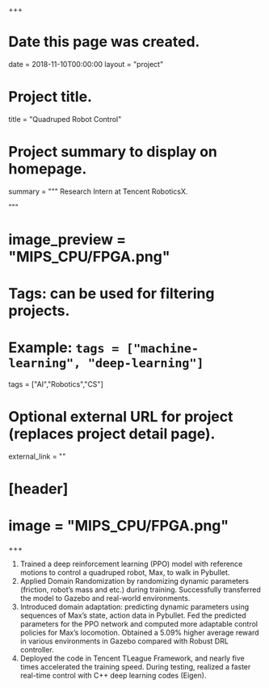 +++
# Date this page was created.
date = 2018-11-10T00:00:00
layout = "project"

# Project title.
title = "Quadruped Robot Control"

# Project summary to display on homepage.
summary = """
 Research Intern at Tencent RoboticsX.
 
 """
 
# image_preview = "MIPS_CPU/FPGA.png"

# Tags: can be used for filtering projects.
# Example: `tags = ["machine-learning", "deep-learning"]`
tags = ["AI","Robotics","CS"]

# Optional external URL for project (replaces project detail page).
external_link = ""

# [header]
# image = "MIPS_CPU/FPGA.png"

+++

1.	Trained a deep reinforcement learning (PPO) model with reference motions to control a quadruped robot, Max, to walk in Pybullet.
2.	Applied Domain Randomization by randomizing dynamic parameters (friction, robot’s mass and etc.) during training. Successfully transferred the model to Gazebo and real-world environments.
3.	Introduced domain adaptation: predicting dynamic parameters using sequences of Max’s state, action data in Pybullet. Fed the predicted parameters for the PPO network and computed more adaptable control policies for Max’s locomotion. Obtained a 5.09% higher average reward in various environments in Gazebo compared with Robust DRL controller.
4.	Deployed the code in Tencent TLeague Framework, and nearly five times accelerated the training speed. During testing, realized a faster real-time control with C++ deep learning codes (Eigen).

